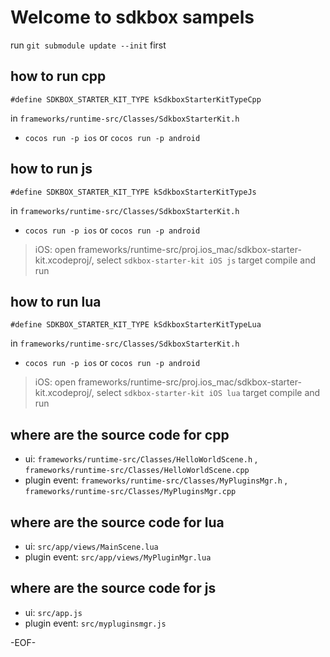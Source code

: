 # Welcome to sdkbox sampels

run `git submodule update --init` first

## how to run cpp

```
#define SDKBOX_STARTER_KIT_TYPE kSdkboxStarterKitTypeCpp
```
in `frameworks/runtime-src/Classes/SdkboxStarterKit.h`

- `cocos run -p ios` or `cocos run -p android`

## how to run js

```
#define SDKBOX_STARTER_KIT_TYPE kSdkboxStarterKitTypeJs
```
in `frameworks/runtime-src/Classes/SdkboxStarterKit.h`

- `cocos run -p ios` or `cocos run -p android`

> iOS:
> open frameworks/runtime-src/proj.ios_mac/sdkbox-starter-kit.xcodeproj/, select `sdkbox-starter-kit iOS js` target
> compile and run

## how to run lua

```
#define SDKBOX_STARTER_KIT_TYPE kSdkboxStarterKitTypeLua
```
in `frameworks/runtime-src/Classes/SdkboxStarterKit.h`

- `cocos run -p ios` or `cocos run -p android`

> iOS:
> open frameworks/runtime-src/proj.ios_mac/sdkbox-starter-kit.xcodeproj/, select `sdkbox-starter-kit iOS lua` target
> compile and run

## where are the source code for cpp

- ui: `frameworks/runtime-src/Classes/HelloWorldScene.h` , `frameworks/runtime-src/Classes/HelloWorldScene.cpp`
- plugin event: `frameworks/runtime-src/Classes/MyPluginsMgr.h` , `frameworks/runtime-src/Classes/MyPluginsMgr.cpp`

## where are the source code for lua

- ui: `src/app/views/MainScene.lua`
- plugin event: `src/app/views/MyPluginMgr.lua`

## where are the source code for js

- ui: `src/app.js`
- plugin event: `src/mypluginsmgr.js`

-EOF-
